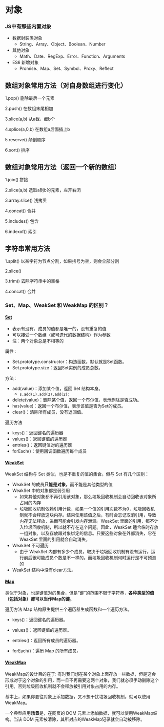 # 对象

### JS中有那些内置对象
 - 数据封装类对象 
   - String、Array、Object、Boolean、Number
 - 其他对象
   - Math、Date、RegExp、Error、Function、Arguments
 - ES6 新增对象
   - Promise、Map、Set、Symbol、Proxy、Reflect


 ## 数组对象常用方法（对自身数组进行变化）
 1.pop()   删除最后一个元素

 2.push()  在数组末尾相加

 3.slice(a,b)  从a截，截b个

 4.splice(a,0,b) 在数组a后面插上b

 5.reserve()  颠倒顺序

 6.sort()   排序



 ## 数组对象常用方法（返回一个新的数组）
1.join()  拼接

2.slice(a,b) 选取a到b的元素，左开右闭  

3.array.slice() 浅拷贝

4.concat()  合并

5.includes() 包含

6.indexof() 索引


## 字符串常用方法
1.split()  以某字符为节点分割，如果括号为空，则会全部分割

2.slice()

3.trim() 去除字符串中的空格

4.concat() 合并

### Set、Map、WeakSet 和 WeakMap 的区别？

#### [Set](http://es6.ruanyifeng.com/#docs/set-map#Set)
 - 表示有没有，成员的值都是唯一的，没有重复的值
 - 可以接受一个数组（或可迭代的数据结构）作为参数
 - 注：两个对象总是不相等的
  
属性：
 - Set.prototype.constructor：构造函数，默认就是Set函数。
 - Set.prototype.size：返回Set实例的成员总数。

方法：
 - add(value)：添加某个值，返回 Set 结构本身。
   - `s.add(1).add(2).add(2)`;
 - delete(value)：删除某个值，返回一个布尔值，表示删除是否成功。
 - has(value)：返回一个布尔值，表示该值是否为Set的成员。
 - clear()：清除所有成员，没有返回值。

遍历方法
 - keys()：返回键名的遍历器
 - values()：返回键值的遍历器
 - entries()：返回键值对的遍历器
 - forEach()：使用回调函数遍历每个成员

#### [WeakSet](http://es6.ruanyifeng.com/#docs/set-map#WeakSet)
WeakSet 结构与 Set 类似，也是不重复的值的集合。但与 Set 有几个区别：

 - WeakSet 的成员**只能是对象**，而不能是其他类型的值
 - WeakSet 中的对象都是弱引用
   - 如果其他对象都不再引用该对象，那么垃圾回收机制会自动回收该对象所占用的内存
   - 垃圾回收机制依赖引用计数，如果一个值的引用次数不为0，垃圾回收机制就不会释放这块内存。结束使用该值之后，有时会忘记取消引用，导致内存无法释放，进而可能会引发内存泄漏。WeakSet 里面的引用，都不计入垃圾回收机制，所以就不存在这个问题。因此，WeakSet 适合临时存放一组对象，以及存放跟对象绑定的信息。只要这些对象在外部消失，它在 WeakSet 里面的引用就会自动消失。
 - WeakSet 不可遍历
   - 由于 WeakSet 内部有多少个成员，取决于垃圾回收机制有没有运行，运行前后很可能成员个数是不一样的，而垃圾回收机制何时运行是不可预测的
 - WeakSet 结构中没有clear方法。


#### [Map](http://es6.ruanyifeng.com/#docs/set-map#Map)
类似于对象，也是键值对的集合，但是“键”的范围不限于字符串，**各种类型的值（包括对象）都可以当作Map的键**。

遍历方法
Map 结构原生提供三个遍历器生成函数和一个遍历方法。

 - keys()：返回键名的遍历器。
 - values()：返回键值的遍历器。
 
 - entries()：返回所有成员的遍历器。
 - forEach()：遍历 Map 的所有成员。


#### [WeakMap](http://es6.ruanyifeng.com/#docs/set-map#WeakMap)
WeakMap的设计目的在于: 有时我们想在某个对象上面存放一些数据，但是这会形成对于这个对象的引用，而一旦不再需要这两个对象，我们就必须手动删除这个引用，否则垃圾回收机制就不会释放被引用对象占用的内存。

基本上，如果你要往对象上添加数据，又不想干扰垃圾回收机制，就可以使用 WeakMap。

一个典型应用**场景**是，在网页的 DOM 元素上添加数据，就可以使用WeakMap结构。当该 DOM 元素被清除，其所对应的WeakMap记录就会自动被移除。